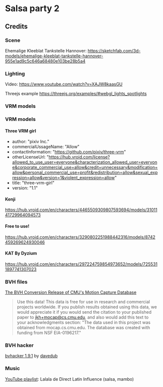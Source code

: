 # Salsa party 2

## Credits

### Scene
Ehemalige Kleeblat Tankstelle Hannover: https://sketchfab.com/3d-models/ehemalige-kleeblat-tankstelle-hannover-955e1ad9c5c646a68480e103be28b5a4

### Lighting

Video: https://www.youtube.com/watch?v=XAJW8kaasGU

Threejs example
https://threejs.org/examples/#webgl_lights_spotlights

### VRM models

### VRM models

#### Three VRM girl
* author: "pixiv Inc."
* commercialUssageName: "Allow"
* contactInformation: "https://github.com/pixiv/three-vrm"
* otherLicenseUrl: "https://hub.vroid.com/license?allowed_to_use_user=everyone&characterization_allowed_user=everyone&corporate_commercial_use=allow&credit=unnecessary&modification=allow&personal_commercial_use=profit&redistribution=allow&sexual_expression=allow&version=1&violent_expression=allow"
* title: "three-vrm-girl"
* version: "1.1"

#### Kenji
https://hub.vroid.com/en/characters/4465509309807593694/models/3101141729964094573

#### Free to use!
https://hub.vroid.com/en/characters/3290802251988442316/models/8742459269624930046

#### KAT By Dyzium
https://hub.vroid.com/en/characters/297224759854973652/models/7255311897741307023

### BVH files

[The BVH Conversion Release of CMU's Motion Capture Database](https://www.outworldz.com/Secondlife/Posts/CMU/)

>   Use this data!  This data is free for use in research and commercial
projects worldwide.  If you publish results obtained using this data,
we would appreciate it if you would send the citation to your
published paper to jkh+mocap@cs.cmu.edu, and also would add this text
to your acknowledgments section: "The data used in this project was
obtained from mocap.cs.cmu.edu.  The database was created with funding
from NSF EIA-0196217."
 
### BVH hacker

[bvhacker 1.9.1](https://www.bvhacker.com/) by [davedub](http://davedub.co.uk/davedub/wordpress/)

### Music

[YouTube playlist](https://youtu.be/nT4v7W7Fvdw): Lalala de Direct Latin Influence (salsa, mambo)

